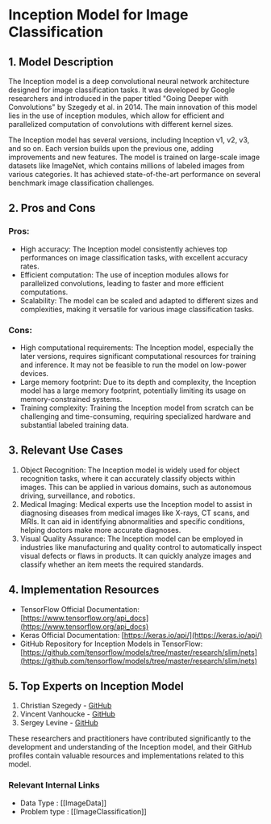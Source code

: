 # Inception Model for Image Classification

## 1. Model Description
The Inception model is a deep convolutional neural network architecture designed for image classification tasks. It was developed by Google researchers and introduced in the paper titled "Going Deeper with Convolutions" by Szegedy et al. in 2014. The main innovation of this model lies in the use of inception modules, which allow for efficient and parallelized computation of convolutions with different kernel sizes.

The Inception model has several versions, including Inception v1, v2, v3, and so on. Each version builds upon the previous one, adding improvements and new features. The model is trained on large-scale image datasets like ImageNet, which contains millions of labeled images from various categories. It has achieved state-of-the-art performance on several benchmark image classification challenges.

## 2. Pros and Cons
### Pros:
- High accuracy: The Inception model consistently achieves top performances on image classification tasks, with excellent accuracy rates.
- Efficient computation: The use of inception modules allows for parallelized convolutions, leading to faster and more efficient computations.
- Scalability: The model can be scaled and adapted to different sizes and complexities, making it versatile for various image classification tasks.

### Cons:
- High computational requirements: The Inception model, especially the later versions, requires significant computational resources for training and inference. It may not be feasible to run the model on low-power devices.
- Large memory footprint: Due to its depth and complexity, the Inception model has a large memory footprint, potentially limiting its usage on memory-constrained systems.
- Training complexity: Training the Inception model from scratch can be challenging and time-consuming, requiring specialized hardware and substantial labeled training data.

## 3. Relevant Use Cases
1. Object Recognition: The Inception model is widely used for object recognition tasks, where it can accurately classify objects within images. This can be applied in various domains, such as autonomous driving, surveillance, and robotics.
2. Medical Imaging: Medical experts use the Inception model to assist in diagnosing diseases from medical images like X-rays, CT scans, and MRIs. It can aid in identifying abnormalities and specific conditions, helping doctors make more accurate diagnoses.
3. Visual Quality Assurance: The Inception model can be employed in industries like manufacturing and quality control to automatically inspect visual defects or flaws in products. It can quickly analyze images and classify whether an item meets the required standards.

## 4. Implementation Resources
- TensorFlow Official Documentation: [https://www.tensorflow.org/api_docs](https://www.tensorflow.org/api_docs)
- Keras Official Documentation: [https://keras.io/api/](https://keras.io/api/)
- GitHub Repository for Inception Models in TensorFlow: [https://github.com/tensorflow/models/tree/master/research/slim/nets](https://github.com/tensorflow/models/tree/master/research/slim/nets)

## 5. Top Experts on Inception Model
1. Christian Szegedy - [GitHub](https://github.com/szegedichristian)
2. Vincent Vanhoucke - [GitHub](https://github.com/vvanhoucke)
3. Sergey Levine - [GitHub](https://github.com/serglevens)

These researchers and practitioners have contributed significantly to the development and understanding of the Inception model, and their GitHub profiles contain valuable resources and implementations related to this model.


 ### Relevant Internal Links
- Data Type : [[ImageData]]
- Problem type : [[ImageClassification]]
